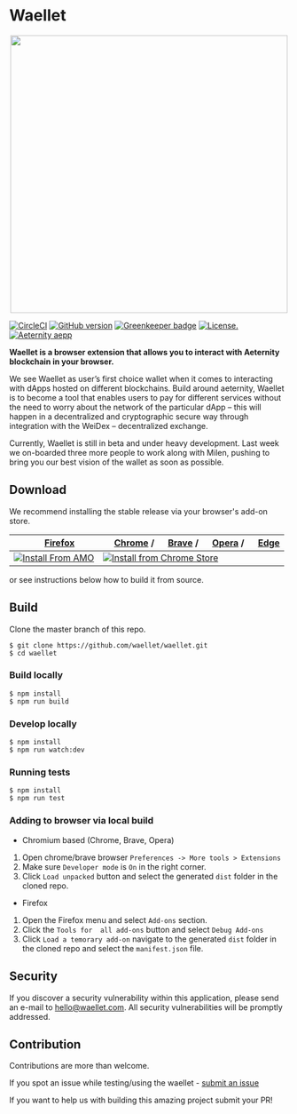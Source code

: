 # Waellet

<p align="center">
<img
    src="https://waellet.com/images/waellet_transparent.png"
    width="500px">
</p>

[![CircleCI](https://circleci.com/gh/waellet/waellet/tree/master.svg?style=svg)](https://circleci.com/gh/waellet/waellet/tree/master)
[![GitHub version](https://badge.fury.io/gh/waellet%2Fwaellet.svg)](https://badge.fury.io/gh/waellet%2Fwaellet)
[![Greenkeeper badge](https://badges.greenkeeper.io/waellet/waellet.svg)](https://greenkeeper.io/)
<a href="https://github.com/waellet/waellet/blob/master/LICENSE">
  <img src="https://img.shields.io/badge/license-ISC-blue.svg" alt="License.">
</a>
<a href="https://github.com/waellet/waellet/blob/master/LICENSE">
  <img src="https://img.shields.io/badge/aeternity-aepp-%23F22F70.svg" alt="Aeternity aepp">
</a>

**Waellet is a browser extension that allows you to interact with Aeternity blockchain in your browser.**

We see Waellet as user’s first choice wallet when it comes to interacting with dApps hosted on different blockchains. Build around aeternity, Waellet is to become a tool that enables users to pay for different services without the need to worry about the network of the particular dApp – this will happen in a decentralized and cryptographic secure way through integration with the WeiDex – decentralized exchange.

Currently, Waellet is still in beta and under heavy development. Last week we on-boarded three more people to work along with Milen, pushing to bring you our best vision of the wallet as soon as possible.

## Download 

We recommend installing the stable release via your browser's add-on store.

| <img src="https://unpkg.com/@browser-logos/firefox@2.0.0/firefox_16x16.png" width="16" height="16"> [Firefox](https://www.mozilla.org/firefox/new/) | <img src="https://unpkg.com/@browser-logos/chrome@1.0.4/chrome_16x16.png" width="16" height="16"> [Chrome](https://www.google.com/chrome/) / <img src="https://unpkg.com/@browser-logos/brave@3.0.0/brave_16x16.png" width="16" height="16"> [Brave](https://brave.com/) / <img src="https://unpkg.com/@browser-logos/opera@1.1.1/opera_16x16.png" width="16" height="16"> [Opera](https://www.opera.com/)  / <img src="https://unpkg.com/@browser-logos/edge@1.0.6/edge_16x16.png" width="16" height="16"> [Edge](https://www.microsoftedgeinsider.com/)
|------------------------------------------------------------------------------------------------------------------------------------------------------------|------------------------------------------------------------------------------------------------------------------------------------------------------------------------------------------------|
| [![Install From AMO](https://ipfs.io/ipfs/QmWNa64XjA78QvK3zG2593bSMizkDXXcubDHjnRDYUivqt)](https://addons.mozilla.org/firefox/addon/waellet/) | [![Install from Chrome Store](https://ipfs.io/ipfs/QmXeTTMAxJVSZLqNcVzBdsAZKhWUpP7w7QAZ8f3Bnmk3Mj)](https://chrome.google.com/webstore/detail/waellet/nnkfipoloblhgnahnaocfkhmmplcdneb) |

or see instructions below how to build it from source.


## Build

Clone the master branch of this repo.

```
$ git clone https://github.com/waellet/waellet.git
$ cd waellet
```

### Build locally

```
$ npm install
$ npm run build
```

### Develop locally

```
$ npm install
$ npm run watch:dev
```

### Running tests

```
$ npm install
$ npm run test
```

### Adding to browser via local build

- Chromium based (Chrome, Brave, Opera)

1. Open chrome/brave browser `Preferences -> More tools > Extensions`
2. Make sure `Developer mode` is `On` in the right corner.
3. Click `Load unpacked` button and select the generated `dist` folder in the cloned repo.

- Firefox

1. Open the Firefox menu and select `Add-ons` section.
2. Click the `Tools for  all add-ons` button and select `Debug Add-ons`
3. Click `Load a temorary add-on` navigate to the generated `dist` folder in the cloned repo and select the `manifest.json` file.

## Security
If you discover a security vulnerability within this application, please send an e-mail to hello@waellet.com. All security vulnerabilities will be promptly addressed.

## Contribution

Contributions are more than welcome.

If you spot an issue while testing/using the waellet - [submit an issue](https://github.com/aeternity/aepp-waellet/issues)

If you want to help us with building this amazing project submit your PR!
